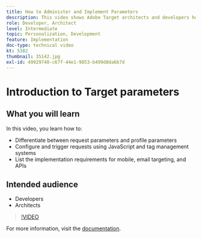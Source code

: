```yaml
---
title: How to Administer and Implement Parameters
description: This video shows Adobe Target architects and developers how to differentiate between request parameters and profile parameters, configure and trigger requests using JavaScript and tag management systems, and understand the implementation requirements for mobile, email targeting and APIs.
role: Developer, Architect
level: Intermediate
topic: Personalization, Development
feature: Implementation
doc-type: technical video
kt: 5382
thumbnail: 35142.jpg
exl-id: 49929748-c67f-44e1-9853-b499d8da6b7d
---
```

# Introduction to Target parameters

## What you will learn

In this video, you learn how to:

* Differentiate between request parameters and profile parameters
* Configure and trigger requests using JavaScript and tag management systems
* List the implementation requirements for mobile, email targeting, and APIs

## Intended audience

* Developers
* Architects

>[!VIDEO](https://video.tv.adobe.com/v/35142/?quality=12)

For more information, visit the [documentation](https://experienceleague.adobe.com/docs/target/using/implement-target/implementing-target.html?lang=en).
